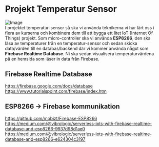 # Projekt Temperatur Sensor
![Image](https://miro.medium.com/max/620/1*7Bant1MC0RQDQMVf4XQR8g.jpeg)
<br>
I projektet temperatur-sensor så ska vi använda teknikerna vi har lärt oss i flera av kurserna och kombinera dem till att bygga ett litet IoT (Internet Of Things) projekt.
Som micro-controller ska vi använda **ESP8266**, den ska läsa av temperaturer från en temperatur-sensor och sedan skicka data/värden till en databas/backend där vi kommer använda något som **Firebase Realtime Database**. Ni ska sedan visualisera temperaturvärdena på en hemsida som läser in data från Firebase.

## Firebase Realtime Database

<https://firebase.google.com/docs/database>
<br>
<https://www.tutorialspoint.com/firebase/index.htm>

## ESP8266 -> Firebase kommunikation

<https://github.com/mobizt/Firebase-ESP8266>
<br>
<https://medium.com/@vibrologic/serverless-iots-with-firebase-realtime-database-and-esp8266-9937d98d1ae0>
<br>
<https://medium.com/@vibrologic/serverless-iots-with-firebase-realtime-database-and-esp8266-e624304c3197>
